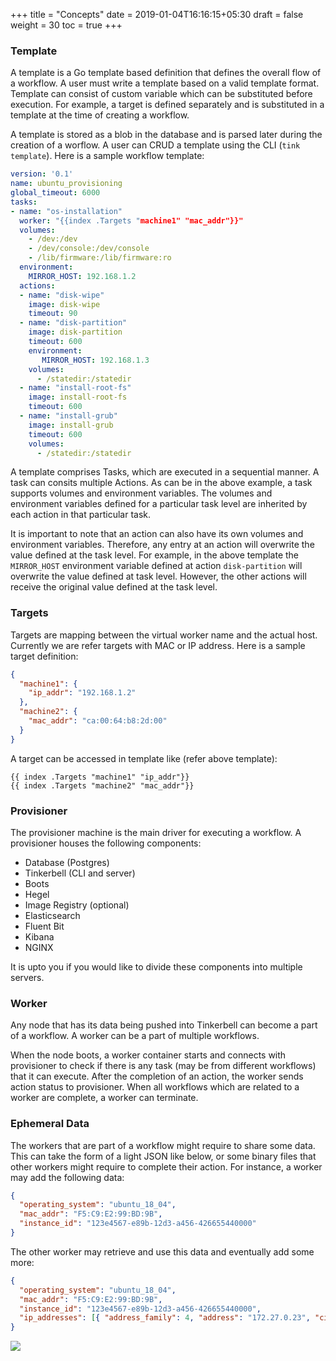 +++
title = "Concepts"
date = 2019-01-04T16:16:15+05:30
draft = false
weight = 30
toc = true
+++

### Template

A template is a Go template based definition that defines the overall flow of a workflow.
A user must write a template based on a valid template format.
Template can consist of custom variable which can be substituted before execution.
For example, a target is defined separately and is substituted in a template at the time of creating a workflow.

A template is stored as a blob in the database and is parsed later during the creation of a worflow.
A user can CRUD a template using the CLI (`tink template`).
Here is a sample workflow template:

```yaml
version: '0.1'
name: ubuntu_provisioning
global_timeout: 6000
tasks:
- name: "os-installation"
  worker: "{{index .Targets "machine1" "mac_addr"}}"
  volumes:
    - /dev:/dev
    - /dev/console:/dev/console
    - /lib/firmware:/lib/firmware:ro
  environment:
    MIRROR_HOST: 192.168.1.2
  actions:
  - name: "disk-wipe"
    image: disk-wipe
    timeout: 90
  - name: "disk-partition"
    image: disk-partition
    timeout: 600
    environment:
       MIRROR_HOST: 192.168.1.3
    volumes:
      - /statedir:/statedir
  - name: "install-root-fs"
    image: install-root-fs
    timeout: 600
  - name: "install-grub"
    image: install-grub
    timeout: 600
    volumes:
      - /statedir:/statedir
```

A template comprises Tasks, which are executed in a sequential manner.
A task can consits multiple Actions.
As can be in the above example, a task supports volumes and environment variables.
The volumes and environment variables defined for a particular task level are inherited by each action in that particular task.

It is important to note that an action can also have its own volumes and environment variables.
Therefore, any entry at an action will overwrite the value defined at the task level.
For example, in the above template the `MIRROR_HOST` environment variable defined at action `disk-partition` will overwrite the value defined at task level.
However, the other actions will receive the original value defined at the task level.

### Targets

Targets are mapping between the virtual worker name and the actual host.
Currently we are refer targets with MAC or IP address.
Here is a sample target definition:

```json
{
  "machine1": {
    "ip_addr": "192.168.1.2"
  },
  "machine2": {
    "mac_addr": "ca:00:64:b8:2d:00"
  }
}
```

A target can be accessed in template like (refer above template):

```
{{ index .Targets "machine1" "ip_addr"}}
{{ index .Targets "machine2" "mac_addr"}}
```

### Provisioner

The provisioner machine is the main driver for executing a workflow.
A provisioner houses the following components:

- Database (Postgres)
- Tinkerbell (CLI and server)
- Boots
- Hegel
- Image Registry (optional)
- Elasticsearch
- Fluent Bit
- Kibana
- NGINX

It is upto you if you would like to divide these components into multiple servers.

### Worker

Any node that has its data being pushed into Tinkerbell can become a part of a workflow.
A worker can be a part of multiple workflows.

When the node boots, a worker container starts and connects with provisioner to check if there is any task (may be from different workflows) that it can execute.
After the completion of an action, the worker sends action status to provisioner.
When all workflows which are related to a worker are complete, a worker can terminate.

### Ephemeral Data

The workers that are part of a workflow might require to share some data.
This can take the form of a light JSON like below, or some binary files that other workers might require to complete their action.
For instance, a worker may add the following data:

```json
{
  "operating_system": "ubuntu_18_04",
  "mac_addr": "F5:C9:E2:99:BD:9B",
  "instance_id": "123e4567-e89b-12d3-a456-426655440000"
}
```

The other worker may retrieve and use this data and eventually add some more:

```json
{
  "operating_system": "ubuntu_18_04",
  "mac_addr": "F5:C9:E2:99:BD:9B",
  "instance_id": "123e4567-e89b-12d3-a456-426655440000",
  "ip_addresses": [{ "address_family": 4, "address": "172.27.0.23", "cidr": 31, "private": true }]
}
```

![](/images/docs/ephemeral-data.png)
